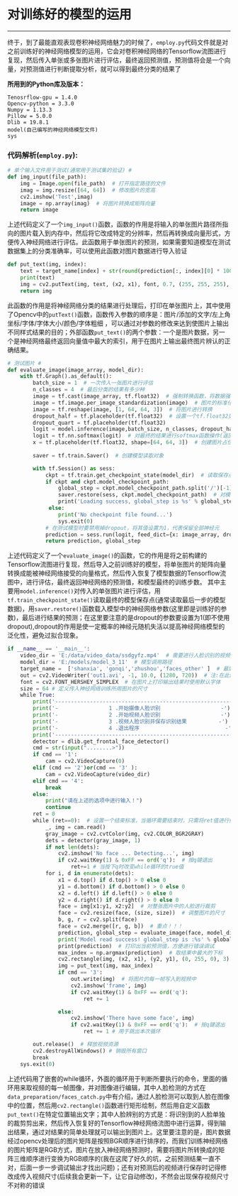 ﻿# 对训练好的模型的运用

---

终于，到了最能直观表现卷积神经网络魅力的时候了，`employ.py`代码文件就是对之前训练好的神经网络模型的运用，它会对卷积神经网络的Tensorflow流图进行复现，然后传入单张或多张图片进行评估，最终返回预测值，预测值将会是一个向量，对预测值进行判断提取分析，就可以得到最终分类的结果了

**所用到的Python库及版本：**

    Tenosrflow-gpu = 1.4.0
    Opencv-python = 3.3.0
    Numpy = 1.13.3
    Pillow = 5.0.0
    Dlib = 19.8.1
    model(自己编写的神经网络模型文件)
    sys
    
### 代码解析(`employ.py`):

```python
# 单个输入文件用于测试(通常用于测试集的验证) #
def img_input(file_path):
    img = Image.open(file_path)  # 打开指定路径的文件
    imag = img.resize([64, 64])  # 修改图片的宽高
    cv2.imshow('Test',imag)
    image = np.array(imag)  # 将图片转换成矩阵向量
    return image
```

上述代码定义了一个`img_input()`函数，函数的作用是将输入的单张图片路径所指向的图片载入到内存中，然后将它改成特定的分辨率，然后再转换成向量形式，方便传入神经网络进行评估。此函数用于单张图片的预测，如果需要知道模型在测试数据集上的分类准确率，可以使用此函数对图片数据进行导入验证

```python
def put_text(img, index):
    text = target_name[index] + str(round(prediction[:, index][0] * 100, 2)) + '%'
    print(text)
    img = cv2.putText(img, text, (x2, x1), font, 0.7, (255, 255, 255), 2)
    return img
```
此函数的作用是将神经网络分类的结果进行处理后，打印在单张图片上，其中使用了Opencv中的`putText()`函数，函数传入参数的顺序是：图片/添加的文字/左上角坐标/字体/字体大小/颜色/字体粗细 ，可以通过对参数的修改来达到使图片上输出不同样式结果的目的；外部函数`put_text()`的两个参数：一个是图片数据，另一个是神经网络最终返回向量值中最大的索引，用于在图片上输出最终图片辨认的正确结果。

```python
# 测试图片 #
def evaluate_image(image_array, model_dir):
    with tf.Graph().as_default():
        batch_size = 1  # 一次传入一张图片进行评估
        n_classes = 4  # 最后分类的结果有多少种
        image = tf.cast(image_array, tf.float32)  # 强制转换函数，将数据强制转换成其他的类型
        image = tf.image.per_image_standardization(image)  # 图片的标准化
        image = tf.reshape(image, [1, 64, 64, 3])  # 将图片进行转换
        dropout_half = tf.placeholder(tf.float32)  # 设置一个tf.float32类型的占位符
        dropout_quart = tf.placeholder(tf.float32)
        logit = model.inference(image,batch_size, n_classes, dropout_half, dropout_quart)
        logit = tf.nn.softmax(logit)  # 对最终的结果进行softmax函数操作(返回和等于一的概率向量)
        x = tf.placeholder(tf.float32, shape=[64, 64, 3])  # 创建图片占位变量
        
        saver = tf.train.Saver()  # 创建模型读取对象

        with tf.Session() as sess:
            ckpt = tf.train.get_checkpoint_state(model_dir)  # 读取保存点
            if ckpt and ckpt.model_checkpoint_path:
                global_step = ckpt.model_checkpoint_path.split('/')[-1].split('-')[-1]
                saver.restore(sess, ckpt.model_checkpoint_path)  # 对模型数据进行读取
                print('Loading success, global_step is %s' % global_step)  # 打印出导入模型的最终训练数
             else:
                print('No checkpoint file found...')
                sys.exit(0)
            # 在测试模型时要禁用掉dropout，将其值设置为1，代表保留全部神经元
            prediction = sess.run(logit, feed_dict={x: image_array, dropout_half: 1.0, dropout_quart: 1.0})  # 将数据填入Tensorflow数据流图中进行判断
            return prediction, global_step
```
上述代码定义了一个`evaluate_image()`的函数，它的作用是将之前构建的Tensorflow流图进行复现，然后导入之前训练好的模型，将单张图片的矩阵向量转换成能被神经网络接受的向量格式，然后传入恢复了模型数据的Tensorflow流图中，进行评估，最终返回神经网络的预测值，和模型最终的训练步数。
其中主要用`model.inference()`对传入的单张图片进行评估，用`tf.train_checkpoint_state()`读取最终的模型保存点(通常读取最后一步的模型数据)，用`saver.restore()`函数载入模型中的神经网络参数(这里即是训练好的参数)，最后进行结果的预测；在这里要注意的是dropout的参数要设置为1(即不使用dropout),dropout的作用是使一定概率的神经元随机失活以提高神经网络模型的泛化性，避免过拟合现象。

```python
if __name__ == '__main__':
    video_dir = 'E:/data/video_data/ssdgyfz.mp4'  # 需要进行人脸识别的视频
    model_dir = 'E:/models/model_3_11'  # 模型调用路径
    target_name =  ['shanxia', 'gonqi','zhushou','faces_other' ]  # 最后识别出来的标签1,2,3,4
    out = cv2.VideoWriter('out1.avi', -1, 10.0, (1280, 720))  # 注:在此修改视频保存尺寸
    font = cv2.FONT_HERSHEY_SIMPLEX  # 在图片上打印输出结果时使用默认字体
    size = 64 # 定义传入神经网络训练所用图片的尺寸
    while True:
        print('--------------------------------------------------------')
        print('-                1 .开始摄像人脸识别                   -')
        print('-                2 .开始视频人脸识别                   -')
        print('-                3 .视频人脸识别并保存识别结果          -')
        print('-                4 .退出程序                           -')
        print('--------------------------------------------------------')
        detector = dlib.get_frontal_face_detector()
        cmd = str(input("........>"))
        if cmd == '1':
            cam = cv2.VideoCapture(0)
        elif (cmd == '2')or(cmd == '3' ):
            cam = cv2.VideoCapture(video_dir)
        elif cmd == '4':
            break
        else:
            print("请在上述的选项中进行输入！")
            continue
        ret = 0
        while (ret==0):  # 设置一个结束标准，当循环需要结束时，只需将ret值进行修改即可
            _, img = cam.read()
            gray_image = cv2.cvtColor(img, cv2.COLOR_BGR2GRAY)
            dets = detector(gray_image, 1)
            if not len(dets):
                cv2.imshow('No face ... Detecting...', img)
                if cv2.waitKey(1) & 0xFF == ord('q'):  # 按q键退出
                    ret+=1 # 当按下q时改变while循环的true值
            for i, d in enumerate(dets):
                x1 = d.top() if d.top() > 0 else 0
                y1 = d.bottom() if d.bottom() > 0 else 0
                x2 = d.left() if d.left() > 0 else 0
                y2 = d.right() if d.right() > 0 else 0
                face = img[x1:y1, x2:y2]  # 对整张图片中的人脸进行裁剪
                face = cv2.resize(face, (size, size))  # 调整图片的尺寸
                b, g, r = cv2.split(face)
                face = cv2.merge([r, g, b])  # 重点！！！
                prediction, global_step = evaluate_image(face, model_dir)  # 对结果进行评估
                print('Model read success! global_step is :%s' % global_step)
                print(prediction)  # 打印出当前预测值，方便进行错误调试
                max_index = np.argmax(prediction)  # 取结果中最大的下标
                cv2.rectangle(img, (x2, x1), (y2, y1), (0, 255, 0), 3)  # opencv里的BGR顺序，这里为绘制一个绿色的边框
                img = put_text(img, max_index)
                if cmd == '3':
                    out.write(img)  # 将图片的每一帧写入到视频中
                    cv2.imshow('frame', img)
                    if cv2.waitKey(1) & 0xFF == ord('q'):
                        ret += 1

                else:
                    cv2.imshow('There have some face', img)
                    if cv2.waitKey(1) & 0xFF == ord('q'):  # 按q键退出
                        ret += 1 # 用于跳出本次循环

        out.release()  # 释放视频资源
        cv2.destroyAllWindows() # 销毁所有窗口
        break
    sys.exit(0)
```

上述代码用了嵌套的while循环，外面的循环用于判断所要执行的命令，里面的循环用来取视频的每一帧图像，并对图像进行编辑，其中人脸检测的方式在`data_preparation/faces_catch.py`中有介绍，通过人脸检测可以取到人脸在图像中的位置，然后用`cv2.rectangle()`函数进行矩形绘制，然后用自定义函数`put_text()`在特定位置输出文字；其中人脸辨别的方式是：将识别到的人脸单独的裁剪剪出来，然后传入恢复好的Tensorflow神经网络流图中进行运算，得到输出结果，通过对结果的简单处理就可以输出到图片上。这里要注意的是，图片数据经过opencv处理后的图片矩阵是按照BGR顺序进行排序的，而我们训练神经网络的图片矩阵是RGB方式，图片在放入神经网络预测时，需要将图片所转换成的矩阵三维顺序进行变换为RGB顺序的(我在这爬了好久的坑，之前预测结果一直不对，后面一步一步调试输出才找出问题)；还有对预测后的视频进行保存时记得修改成传入视频尺寸(后续我会更新一下，让它自动修改)，不然会出现保存视频尺寸不对称的错误
